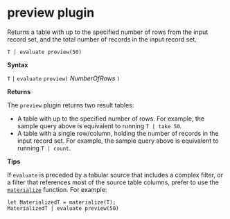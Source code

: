 # preview plugin

Returns a table with up to the specified number of rows from the input record set, and the total number of records in the input record set.

<!-- csl -->
```
T | evaluate preview(50)
```

**Syntax**

`T` `|` `evaluate` `preview(` *NumberOfRows* `)`

**Returns**

The `preview` plugin returns two result tables:
* A table with up to the specified number of rows.
  For example, the sample query above is equivalent to running `T | take 50`.
* A table with a single row/column, holding the number of records in the
  input record set.
  For example, the sample query above is equivalent to running `T | count`.

**Tips**

If `evaluate` is preceded by a tabular source that includes a complex filter, or a filter that references most of the source table columns, prefer to use the [`materialize`](materializefunction.md) function. For example:

<!-- csl -->
```
let MaterializedT = materialize(T);
MaterializedT | evaluate preview(50)
```
